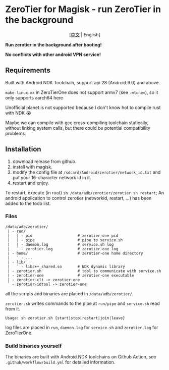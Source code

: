 # ZeroTier for Magisk - run ZeroTier in the background

<div align="center">

[[中文](https://github.com/eventlOwOp/zerotier-magisk/blob/master/README_ZH.md) | English]

</div>
  
**Run zerotier in the background after booting!**

**No conflicts with other android VPN service!**

## Requirements

Built with Android NDK Toolchain, support api 28 (Android 9.0) and above.

`make-linux.mk` in ZeroTierOne does not support armv7 (see `-mtune=`), so it only supports aarch64 here

Unofficial planet is not supported because I don't know hot to compile rust with NDK 😭

Maybe we can compile with gcc cross-compiling toolchain statically, without linking system calls, but there could be potential compatibility problems.

## Installation

1. download release from github.
2. install with magisk.
3. modify the config file at `/sdcard/Android/zerotier/network_id.txt` and put your 16-character network id in it.
4. restart and enjoy.

To restart, execute (in root) `sh /data/adb/zerotier/zerotier.sh restart`; An android application to control zerotier (networkid, restart, ...) has been added to the todo list.

### Files

```
/data/adb/zerotier/
 | - run/
 |   | - pid                    # zerotier-one pid
 |   | - pipe                   # pipe to service.sh
 |   | - daemon.log             # service.sh log
 |   ` - zerotier.log           # zerotier-one log
 | - home/                      # zerotier-one home directory
 |   ` - ...
 | - lib/
 |   ` - libc++_shared.so       # NDK dynamic library
 | - zerotier.sh                # tool to communicate with service.sh
 | - zerotier-one               # zerotier-one executable
 | - zerotier-cli -> zerotier-one
 ` - zerotier-idtool -> zerotier-one
```

all the scripts and binaries are placed in `/data/adb/zerotier/`.

`zerotier.sh` writes commands to the pipe at `run/pipe` and `service.sh` read from it.

`Usage: sh zerotier.sh {start|stop|restart|join|leave}`

log files are placed in `run`, `daemon.log` for `service.sh` and `zerotier.log` for ZeroTierOne.

### Build binaries yourself

The binaries are built with Android NDK toolchains on Github Action, see `.github/workflow/build.yml` for detailed information.
